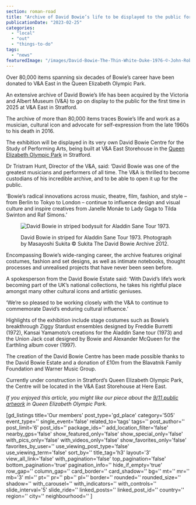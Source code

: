 ```yaml
---
section: roman-road
title: "Archive of David Bowie’s life to be displayed to the public for the first time at V&amp;A East"
publicationDate: "2023-02-25"
categories: 
  - "local"
  - "out"
  - "things-to-do"
tags: 
  - "news"
featuredImage: "/images/David-Bowie-The-Thin-White-Duke-1976-©-John-Robert-Rowlands.jpg"
---
```


Over 80,000 items spanning six decades of Bowie’s career have been donated to V&A East in the Queen Elizabeth Olympic Park.

An extensive archive of David Bowie’s life has been acquired by the Victoria and Albert Museum (V&A) to go on display to the public for the first time in 2025 at V&A East in Stratford. 

The archive of more than 80,000 items traces Bowie’s life and work as a musician, cultural icon and advocate for self-expression from the late 1960s to his death in 2016. 

The exhibition will be displayed in its very own David Bowie Centre for the Study of Performing Arts, being built at V&A East Storehouse in the [Queen Elizabeth Olympic Park](https://romanroadlondon.com/phil-verney-photos-the-orbit-queen-elizabeth-olympic-park/) in Stratford.

Dr Tristram Hunt, Director of the V&A, said: ‘David Bowie was one of the greatest musicians and performers of all time. The V&A is thrilled to become custodians of his incredible archive, and to be able to open it up for the public.

‘Bowie’s radical innovations across music, theatre, film, fashion, and style – from Berlin to Tokyo to London – continue to influence design and visual culture and inspire creatives from Janelle Monáe to Lady Gaga to Tilda Swinton and Raf Simons.’

<figure>

![David Bowie in striped bodysuit for Aladdin Sane Tour 1973.](/images/David-Bowie-Striped-bodysuit-for-Aladdin-Sane-tour-1973-Design-by-Kansai-Yamamoto-Photograph-by-Masayoshi-Sukita-©-Sukita-The-David-Bowie-Archive-2012.jpg)

<figcaption>

David Bowie in striped for Aladdin Sane Tour 1973. Photograph by Masayoshi Sukita © Sukita The David Bowie Archive 2012.

</figcaption>

</figure>

Encompassing Bowie’s wide-ranging career, the archive features original costumes, fashion and set designs, as well as intimate notebooks, thought processes and unrealised projects that have never been seen before. 

A spokesperson from the David Bowie Estate said: ‘With David’s life’s work becoming part of the UK’s national collections, he takes his rightful place amongst many other cultural icons and artistic geniuses.

‘We’re so pleased to be working closely with the V&A to continue to commemorate David’s enduring cultural influence.’

Highlights of the exhibition include stage costumes such as Bowie’s breakthrough Ziggy Stardust ensembles designed by Freddie Burretti (1972), Kansai Yamamoto’s creations for the Aladdin Sane tour (1973) and the Union Jack coat designed by Bowie and Alexander McQueen for the Earthling album cover (1997).

The creation of the David Bowie Centre has been made possible thanks to the David Bowie Estate and a donation of £10m from the Blavatnik Family Foundation and Warner Music Group.

Currently under construction in Stratford’s Queen Elizabeth Olympic Park, the Centre will be located in the V&A East Storehouse at Here East. 

_If you enjoyed this article, you might like our piece about the_ [_9/11 public artwork_](https://romanroadlondon.com/9-11-memorial-queen-elizabeth-olympic-park/) _in Queen Elizabeth Olympic Park._

\[gd\_listings title='Our members' post\_type='gd\_place' category='505' event\_type='' single\_event='false' related\_to='tags' tags='' post\_author='' post\_limit='6' post\_ids='' package\_ids='' add\_location\_filter='false' nearby\_gps='false' show\_featured\_only='false' show\_special\_only='false' with\_pics\_only='false' with\_videos\_only='false' show\_favorites\_only='false' favorites\_by\_user='' use\_viewing\_post\_type='false' use\_viewing\_term='false' sort\_by='' title\_tag='h3' layout='3' view\_all\_link='false' with\_pagination='false' top\_pagination='false' bottom\_pagination='true' pagination\_info='' hide\_if\_empty='true' row\_gap='' column\_gap='' card\_border='' card\_shadow='' bg='' mt='' mr='' mb='3' ml='' pt='' pr='' pb='' pl='' border='' rounded='' rounded\_size='' shadow='' with\_carousel='' with\_indicators='' with\_controls='' slide\_interval='5' slide\_ride='' linked\_posts='' linked\_post\_id='' country='' region='' city='' neighbourhood='' \]
